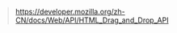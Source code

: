 


> https://developer.mozilla.org/zh-CN/docs/Web/API/HTML_Drag_and_Drop_API
<!--stackedit_data:
eyJoaXN0b3J5IjpbLTE1ODkwODE0MF19
-->
